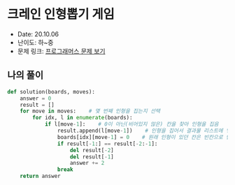 # 크레인 인형뽑기 게임
* Date: 20.10.06
* 난이도: 하~중
* 문제 링크: [프로그래머스 문제 보기](https://programmers.co.kr/learn/courses/30/lessons/64061)

## 나의 풀이
```python
def solution(boards, moves):
    answer = 0
    result = []
    for move in moves:    # 몇 번째 인형을 집는지 선택
        for idx, l in enumerate(boards):
            if l[move-1]:    # 0이 아닌(비어있지 않은) 칸을 찾아 인형을 집음
                result.append(l[move-1])    # 인형을 집어서 결과물 리스트에 넣고
                boards[idx][move-1] = 0    # 원래 인형이 있던 칸은 빈칸으로 만듦
                if result[-1:] == result[-2:-1]:
                    del result[-2]
                    del result[-1]
                    answer += 2
                break
    return answer
```
